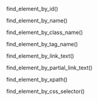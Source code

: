 find\_element\_by\_id\(\)

find\_element\_by\_name\(\)

find\_element\_by\_class\_name\(\)

find\_element\_by\_tag\_name\(\)

find\_element\_by\_link\_text\(\)

find\_element\_by\_partial\_link\_text\(\)

find\_element\_by\_xpath\(\)

find\_element\_by\_css\_selector\(\)



